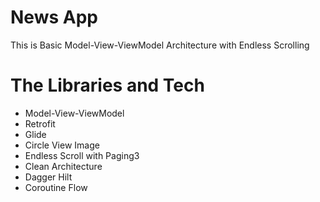 # News App
This is Basic Model-View-ViewModel Architecture with Endless Scrolling

# The Libraries and Tech
- Model-View-ViewModel
- Retrofit
- Glide
- Circle View Image
- Endless Scroll with Paging3
- Clean Architecture
- Dagger Hilt
- Coroutine Flow

